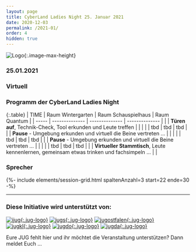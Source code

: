 ```yaml
---
layout: page
title: CyberLand Ladies Night 25. Januar 2021
date: 2020-12-03
permalink: /2021-01/
order: 4
hidden: true
---
```


![Logo](/assets/logo/cyberland_girls_edition.jpg){:.image-max-height}

### <i class="fas fa-lg fa-calendar"></i> 25.01.2021

### <i class="fas fa-lg fa-globe"></i> Virtuell 

### <i class="fas fa-lg fa-book-open"></i> Programm der CyberLand Ladies Night

{:.table}
| TIME  | Raum Wintergarten | Raum Schauspielhaus | Raum Quantum |
| ----- | -------------- | -------------- | -------------- |
|  | __Türen auf__, Technik-Check, Tool erkunden und Leute treffen | | |
|  | tbd | tbd | tbd |
|  | __Pause__ - Umgebung erkunden und virtuell die Beine vertreten ... | | |
|  | tbd | tbd | tbd |
|  | __Pause__ - Umgebung erkunden und virtuell die Beine vertreten ... | | |
|  | tbd | tbd | tbd |
|  | __Virtueller Stammtisch__, Leute kennenlernen, gemeinsam etwas trinken und fachsimpeln ... | |

### <i class="fas fa-user"></i> Sprecher

{%- include elements/session-grid.html spaltenAnzahl=3 start=22 ende=30 -%}

<hr />

### <i class="fas fa-lg fa-heart"></i> Diese Initiative wird unterstützt von: 

[![ijug](/assets/logo/ijug.png){:.jug-logo}](https://www.ijug.eu/)
[![jugs](/assets/logo/jugs.png){:.jug-logo}](https://www.jugs.org/)
[![jugostfalen](/assets/logo/jugostfalen.png){:.jug-logo}](https://www.jug-ostfalen.de/)
<br />
[![jugkl](/assets/logo/jugkl.png){:.jug-logo}](http://www.jug-kl.de/)
[![jugdo](/assets/logo/jugdo.png){:.jug-logo}](https://www.meetup.com/JUG-Dortmund/)
[![jugda](/assets/logo/jugda.png){:.jug-logo}](https://www.jug-da.de/)

Eure JUG fehlt hier und ihr möchtet die Veranstaltung unterstützen? Dann meldet Euch ...
